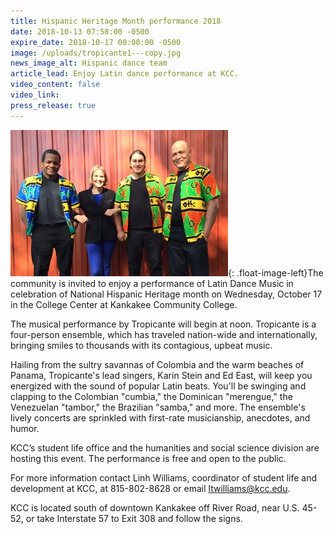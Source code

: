 ```yaml
---
title: Hispanic Heritage Month performance 2018
date: 2018-10-13 07:58:00 -0500
expire_date: 2018-10-17 00:00:00 -0500
image: /uploads/tropicante1---copy.jpg
news_image_alt: Hispanic dance team
article_lead: Enjoy Latin dance performance at KCC.
video_content: false
video_link:
press_release: true
---
```


![](/uploads/tropicante1---copy-1.jpg){: .float-image-left}The community is invited to enjoy a performance of Latin Dance Music in celebration of National Hispanic Heritage month on Wednesday, October 17 in the College Center at Kankakee Community College.

The musical performance by Tropicante will begin at noon. Tropicante is a four-person ensemble, which has traveled nation-wide and internationally, bringing smiles to thousands with its contagious, upbeat music. 

Hailing from the sultry savannas of Colombia and the warm beaches of Panama, Tropicante's lead singers, Karin Stein and Ed East, will keep you energized with the sound of popular Latin beats. You'll be swinging and clapping to the Colombian "cumbia," the Dominican "merengue," the Venezuelan "tambor," the Brazilian "samba," and more. The ensemble's lively concerts are sprinkled with first-rate musicianship, anecdotes, and humor. 

KCC’s student life office and the humanities and social science division are hosting this event. The performance is free and open to the public.

For more information contact Linh Williams, coordinator of student life and development at KCC, at 815-802-8628 or email ltwilliams@kcc.edu.

KCC is located south of downtown Kankakee off River Road, near U.S. 45-52, or take Interstate 57 to Exit 308 and follow the signs.